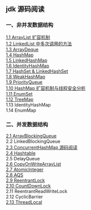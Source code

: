 ## jdk 源码阅读

### 一、非并发数据结构

[1.1 ArrayList 扩容机制](notes/data-structure/ArrayList.md)<br>
[1.2 LinkedList 中多次调用的方法](notes/data-structure/LinkedList.md)<br>
[1.3 ArrayDeque](notes/data-structure/ArrayDeque.md)<br>
[1.4 HashMap](notes/data-structure/HashMap.md)<br>
[1.5 LinkedHashMap](notes/data-structure/LinkedHashMap.md)<br>
[1.6 IdentityHashMap](notes/data-structure/IdentityHashMap.md)<br>
[1.7 HashSet & LinkedHashSet](notes/data-structure/HashSet-LinkedHashSet.md)<br>
[1.8 WeakHashMap](notes/data-structure/WeakHashMap.md)<br>
[1.9 PriorityQueue](notes/data-structure/PriorityQueue.md)<br>
[1.10 HashMap 扩容机制与线程安全分析](notes/data-structure/HashMap%20扩容机制与线程安全分析.md)<br>
[1.11 EnumSet](notes/data-structure/EnumSet.md)<br>
[1.12 TreeMap](notes/data-structure/TreeMap.md)<br>
1.13 IdentityHashMap <br>
1.14 EnumMap <br>

### 二、并发数据结构

[2.1 ArrayBlockingQueue](notes/data-structure/ArrayBlockingQueue.md)<br>
2.2 LinkedBlockingQueue <br>
[2.3 ConcurrentHashMap 源码阅读](notes/data-structure/ConcurrentHashMap.md)<br>
[2.4 Hashtable](notes/data-structure/Hashtable.md) <br>
2.5 DelayQueue <br>
[2.6 CopyOnWriteArrayList](notes/data-structure/CopyOnWriteArrayList.md) <br>
[2.7 AtomicInteger](notes/data-structure/AtomicInteger.md)  <br>
[2.8 AQS](notes/data-structure/AQS.md) <br>
[2.9 ReentrantLock](notes/data-structure/ReentrantLock.md) <br>
[2.10 CountDownLock](notes/data-structure/CountDownLatch.md) <br>
2.11 ReentrantReadWriteLock <br>
2.12 CyclicBarrier <br>
[2.13 ThreadLocal](notes/data-structure/ThreadLocal.md) <br>

